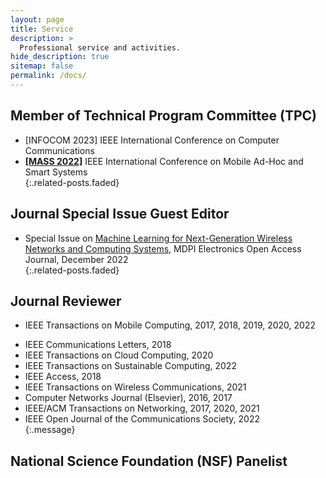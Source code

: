 ```yaml
---
layout: page
title: Service
description: >
  Professional service and activities.
hide_description: true
sitemap: false
permalink: /docs/
---
```


## Member of Technical Program Committee (TPC)
- [INFOCOM 2023] IEEE International Conference on Computer Communications <br>
- [**[MASS 2022]**](https://sites.google.com/view/ieee-mass-2022) IEEE International Conference on Mobile Ad-Hoc and Smart Systems <br>
{:.related-posts.faded}

## Journal Special Issue Guest Editor
- Special Issue on [Machine Learning for Next-Generation Wireless Networks and Computing Systems](https://www.mdpi.com/journal/electronics/special_issues/ML_wireless), MDPI Electronics Open Access Journal, December 2022 <br>
{:.related-posts.faded}

## Journal Reviewer
* IEEE Transactions on Mobile Computing, 2017, 2018, 2019, 2020, 2022 <br>
- IEEE Communications Letters, 2018 <br>
- IEEE Transactions on Cloud Computing, 2020 <br>
- IEEE Transactions on Sustainable Computing, 2022 <br>
- IEEE Access, 2018 <br>
- IEEE Transactions on Wireless Communications, 2021 <br>
- Computer Networks Journal (Elsevier), 2016, 2017 <br>
- IEEE/ACM Transactions on Networking, 2017, 2020, 2021 <br>
- IEEE Open Journal of the Communications Society, 2022 <br>
{:.message}

## National Science Foundation (NSF) Panelist



